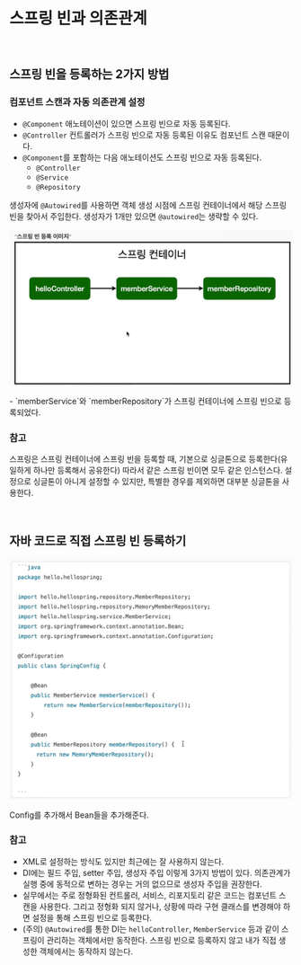 # 스프링 빈과 의존관계

<br>

## 스프링 빈을 등록하는 2가지 방법
### 컴포넌트 스캔과 자동 의존관계 설정

 - `@Component` 애노테이션이 있으면 스프링 빈으로 자동 등록된다.
 - `@Controller` 컨트롤러가 스프링 빈으로 자동 등록된 이유도 컴포넌트 스캔 때문이다.
 - `@Component`를 포함하는 다음 애노테이션도 스프링 빈으로 자동 등록된다.
   - `@Controller`
   - `@Service`
   - `@Repository`

생성자에 `@Autowired`를 사용하면 객체 생성 시점에 스프링 컨테이너에서 해당 스프링 빈을 찾아서 주입한다. 생성자가 1개만 있으면 `@autowired`는 생략할 수 있다.

<p align="center"><img src='./images/Spring_Bean.png' width="700"></p>
- `memberService`와 `memberRepository`가 스프링 컨테이너에 스프링 빈으로 등록되었다.

### 참고
스프링은 스프링 컨테이너에 스프링 빈을 등록할 때, 기본으로 싱글톤으로 등록한다(유일하게 하나만 등록해서 공유한다) 따라서 같은 스프링 빈이면 모두 같은 인스턴스다. 설정으로 싱글톤이 아니게 설정할 수 있지만, 특별한 경우를 제외하면 대부분 싱글톤을 사용한다.

<br>

## 자바 코드로 직접 스프링 빈 등록하기
<p align="center"><img src='./images/java_bean.png' width="700"></p>

Config를 추가해서 Bean들을 추가해준다.

### 참고
- XML로 설정하는 방식도 있지만 최근에는 잘 사용하지 않는다.
- DI에는 필드 주입, setter 주입, 생성자 주입 이렇게 3가지 방법이 있다. 의존관계가 실행 중에 동적으로 변하는 경우는 거의 없으므로 생성자 주입을 권장한다.
- 실무에서는 주로 정형화된 컨트롤러, 서비스, 리포지토리 같은 코드는 컴포넌트 스캔을 사용한다. 그리고 정형화 되지 않거나, 상황에 따라 구현 클래스를 변경해야 하면 설정을 통해 스프링 빈으로 등록한다.
- (주의) `@Autowired`를 통한 DI는 `helloController`, `MemberService` 등과 같이 스프링이 관리하는 객체에서만 동작한다. 스프링 빈으로 등록하지 않고 내가 직접 생성한 객체에서는 동작하지 않는다.